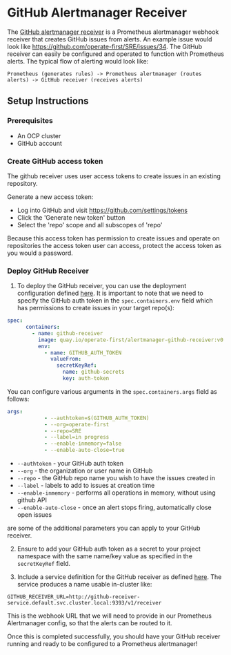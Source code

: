 # GitHub Alertmanager Receiver

The [GitHub alertmanager receiver](https://github.com/m-lab/alertmanager-github-receiver) is a Prometheus alertmanager webhook receiver that creates GitHub issues from alerts. An example issue would look like https://github.com/operate-first/SRE/issues/34. The GitHub receiver can easily be configured and operated to function with Prometheus alerts. The typical flow of alerting would look like:

`Prometheus (generates rules) -> Prometheus alertmanager (routes alerts) -> GitHub receiver (receives alerts)`

## Setup Instructions

### Prerequisites

* An OCP cluster
* GitHub account

### Create GitHub access token

The github receiver uses user access tokens to create issues in an existing
repository.

Generate a new access token:

* Log into GitHub and visit https://github.com/settings/tokens
* Click the 'Generate new token' button
* Select the 'repo' scope and all subscopes of 'repo'

Because this access token has permission to create issues and operate on
repositories the access token user can access, protect the access token as
you would a password.

### Deploy GitHub Receiver

1. To deploy the GitHub receiver, you can use the deployment configuration defined [here](https://github.com/operate-first/apps/blob/master/odh/base/monitoring/github-receiver.yaml). It is important to note that we need to specify the GitHub auth token in the `spec.containers.env` field which has permissions to create issues in your target repo(s):

```yaml
spec:
      containers:
        - name: github-receiver
          image: quay.io/operate-first/alertmanager-github-receiver:v0.10
          env:
            - name: GITHUB_AUTH_TOKEN
              valueFrom:
                secretKeyRef:
                  name: github-secrets
                  key: auth-token
```

You can configure various arguments in the `spec.containers.args` field as follows:

```yaml
args:
            - --authtoken=$(GITHUB_AUTH_TOKEN)
            - --org=operate-first
            - --repo=SRE
            - --label=in progress
            - --enable-inmemory=false
            - --enable-auto-close=true
```

* `--authtoken` - your GitHub auth token
* `--org` - the organization or user name in GitHub
* `--repo` - the GitHub repo name you wish to have the issues created in
* `--label` - labels to add to issues at creation time
* `--enable-inmemory` - performs all operations in memory, without using github API
* `--enable-auto-close` - once an alert stops firing, automatically close open issues

are some of the additional parameters you can apply to your GitHub receiver.

2. Ensure to add your GitHub auth token as a secret to your project namespace with the same name/key value as specified in the `secretKeyRef` field.

3. Include a service definition for the GitHub receiver as defined [here](https://github.com/operate-first/apps/blob/master/odh/base/monitoring/github-receiver-service.yaml). The service produces a name usable in-cluster like:

`GITHUB_RECEIVER_URL=http://github-receiver-service.default.svc.cluster.local:9393/v1/receiver`

This is the webhook URL that we will need to provide in our Prometheus Alertmanager config, so that the alerts can be routed to it.

Once this is completed successfully, you should have your GitHub receiver running and ready to be configured to a Prometheus alertmanager!
